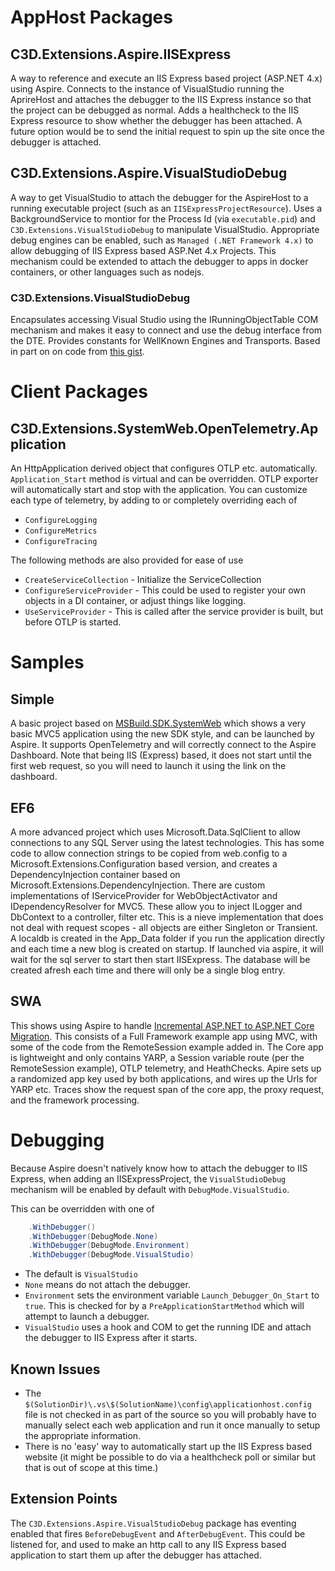 # AppHost Packages

## C3D.Extensions.Aspire.IISExpress

A way to reference and execute an IIS Express based project (ASP.NET 4.x) using Aspire.
Connects to the instance of VisualStudio running the AprireHost and attaches the debugger to the IIS Express instance so that the project can be debugged as normal.
Adds a healthcheck to the IIS Express resource to show whether the debugger has been attached.
A future option would be to send the initial request to spin up the site once the debugger is attached.

## C3D.Extensions.Aspire.VisualStudioDebug

A way to get VisualStudio to attach the debugger for the AspireHost to a running executable project (such as an `IISExpressProjectResource`).
Uses a BackgroundService to montior for the Process Id (via `executable.pid`) and `C3D.Extensions.VisualStudioDebug` to manipulate VisualStudio.
Appropriate debug engines can be enabled, such as `Managed (.NET Framework 4.x)` to allow debugging of IIS Express based ASP.Net 4.x Projects.
This mechanism could be extended to attach the debugger to apps in docker containers, or other languages such as nodejs.

### C3D.Extensions.VisualStudioDebug

Encapsulates accessing Visual Studio using the IRunningObjectTable COM mechanism and makes it easy to connect and use the debug interface from the DTE.
Provides constants for WellKnown Engines and Transports.
Based in part on on code from [this gist](https://gist.github.com/3813175).

# Client Packages

## C3D.Extensions.SystemWeb.OpenTelemetry.Application

An HttpApplication derived object that configures OTLP etc. automatically.
`Application_Start` method is virtual and can be overridden.
OTLP exporter will automatically start and stop with the application.
You can customize each type of telemetry, by adding to or completely overriding each of
- `ConfigureLogging`
- `ConfigureMetrics`
- `ConfigureTracing`

The following methods are also provided for ease of use
- `CreateServiceCollection` - Initialize the ServiceCollection
- `ConfigureServiceProvider` - This could be used to register your own objects in a DI container, or adjust things like logging.
- `UseServiceProvider` - This is called after the service provider is built, but before OTLP is started.

# Samples

## Simple
A basic project based on [MSBuild.SDK.SystemWeb](https://github.com/CZEMacLeod/MSBuild.SDK.SystemWeb)
which shows a very basic MVC5 application using the new SDK style, and can be launched by Aspire.
It supports OpenTelemetry and will correctly connect to the Aspire Dashboard.
Note that being IIS (Express) based, it does not start until the first web request, so you will need to launch it using the link on the dashboard.

## EF6
A more advanced project which uses Microsoft.Data.SqlClient to allow connections to any SQL Server using the latest technologies.
This has some code to allow connection strings to be copied from web.config to a Microsoft.Extensions.Configuration based version,
and creates a DependencyInjection container based on Microsoft.Extensions.DependencyInjection.
There are custom implementations of IServiceProvider for WebObjectActivator and IDependencyResolver for MVC5.
These allow you to inject ILogger and DbContext to a controller, filter etc.
This is a nieve implementation that does not deal with request scopes - all objects are either Singleton or Transient.
A localdb is created in the App_Data folder if you run the application directly and each time a new blog is created on startup.
If launched via aspire, it will wait for the sql server to start then start IISExpress. The database will be created afresh each time and there will only be a single blog entry.

## SWA
This shows using Aspire to handle [Incremental ASP.NET to ASP.NET Core Migration](https://learn.microsoft.com/aspnet/core/migration/inc/overview).
This consists of a Full Framework example app using MVC, with some of the code from the RemoteSession example added in.
The Core app is lightweight and only contains YARP, a Session variable route (per the RemoteSession example), OTLP telemetry, and HeathChecks.
Apire sets up a randomized app key used by both applications, and wires up the Urls for YARP etc.
Traces show the request span of the core app, the proxy request, and the framework processing.

# Debugging
Because Aspire doesn't natively know how to attach the debugger to IIS Express, when adding an IISExpressProject,
the `VisualStudioDebug` mechanism will be enabled by default with `DebugMode.VisualStudio`.

This can be overridden with one of
```cs
	.WithDebugger()
	.WithDebugger(DebugMode.None)
	.WithDebugger(DebugMode.Environment)
	.WithDebugger(DebugMode.VisualStudio)
```
- The default is `VisualStudio`
- `None` means do not attach the debugger.
- `Environment` sets the environment variable `Launch_Debugger_On_Start` to `true`. 
This is checked for by a `PreApplicationStartMethod` which will attempt to launch a debugger.
- `VisualStudio` uses a hook and COM to get the running IDE and attach the debugger to IIS Express after it starts.

## Known Issues
- The `$(SolutionDir)\.vs\$(SolutionName)\config\applicationhost.config` file is not checked in as part of the source so you will probably have to manually select each web application and run it once manually to setup the appropriate information.
- There is no 'easy' way to automatically start up the IIS Express based website (it might be possible to do via a healthcheck poll or similar but that is out of scope at this time.)

## Extension Points
The `C3D.Extensions.Aspire.VisualStudioDebug` package has eventing enabled that fires
`BeforeDebugEvent` and `AfterDebugEvent`. This could be listened for, and used to make an http call to any IIS Express based application to start them up after the debugger has attached.


